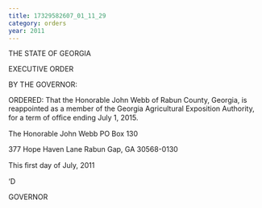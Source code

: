 ```yaml
---
title: 17329582607_01_11_29
category: orders
year: 2011
---
```

 

THE STATE OF GEORGIA

EXECUTIVE ORDER

BY THE GOVERNOR:

ORDERED: That the Honorable John Webb of Rabun County, Georgia, is
reappointed as a member of the Georgia Agricultural Exposition
Authority, for a term of ofﬁce ending July 1, 2015.

The Honorable John Webb
PO Box 130

377 Hope Haven Lane
Rabun Gap, GA 30568-0130

This ﬁrst day of July, 2011

‘D

GOVERNOR

